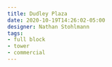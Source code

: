 ```yaml
---
title: Dudley Plaza
date: 2020-10-19T14:26:02-05:00
designer: Nathan Stohlmann
tags:
- full block
- tower
- commercial
---
```


